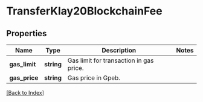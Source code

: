 # TransferKlay20BlockchainFee

## Properties

Name | Type | Description | Notes
------------ | ------------- | ------------- | -------------
**gas_limit** | **string** | Gas limit for transaction in gas price. |
**gas_price** | **string** | Gas price in Gpeb. |

[[Back to Index]](../index.md)
